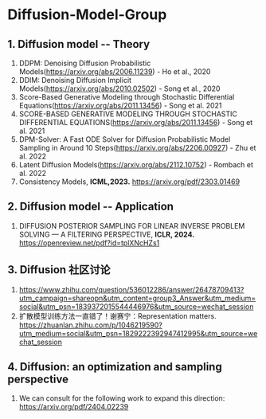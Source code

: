 # Diffusion-Model-Group
## 1. Diffusion model -- Theory
1. DDPM: Denoising Diffusion Probabilistic Models(https://arxiv.org/abs/2006.11239) - Ho et al., 2020
2. DDIM: Denoising Diffusion Implicit Models(https://arxiv.org/abs/2010.02502) - Song et al., 2020
3. Score-Based Generative Modeling through Stochastic Differential Equations(https://arxiv.org/abs/2011.13456) - Song et al. 2021
4. SCORE-BASED GENERATIVE MODELING THROUGH STOCHASTIC DIFFERENTIAL EQUATIONS(https://arxiv.org/abs/2011.13456) - Song et al. 2021
5. DPM-Solver: A Fast ODE Solver for Diffusion Probabilistic Model Sampling in Around 10 Steps(https://arxiv.org/abs/2206.00927) - Zhu et al. 2022
6. Latent Diffusion Models(https://arxiv.org/abs/2112.10752) - Rombach et al. 2022
7. Consistency Models, **ICML,2023.** https://arxiv.org/pdf/2303.01469
   
## 2. Diffusion model -- Application
1. DIFFUSION POSTERIOR SAMPLING FOR LINEAR INVERSE PROBLEM SOLVING — A FILTERING PERSPECTIVE, **ICLR, 2024.** https://openreview.net/pdf?id=tplXNcHZs1

## 3. Diffusion 社区讨论
1. https://www.zhihu.com/question/536012286/answer/26478709413?utm_campaign=shareopn&utm_content=group3_Answer&utm_medium=social&utm_psn=1839372015544446976&utm_source=wechat_session
2. 扩散模型训练方法一直错了！谢赛宁：Representation matters. https://zhuanlan.zhihu.com/p/1046219590?utm_medium=social&utm_psn=1829222392947412995&utm_source=wechat_session

## 4. Diffusion: an optimization and sampling perspective
1. We can consult for the following work to expand this direction: https://arxiv.org/pdf/2404.02239
